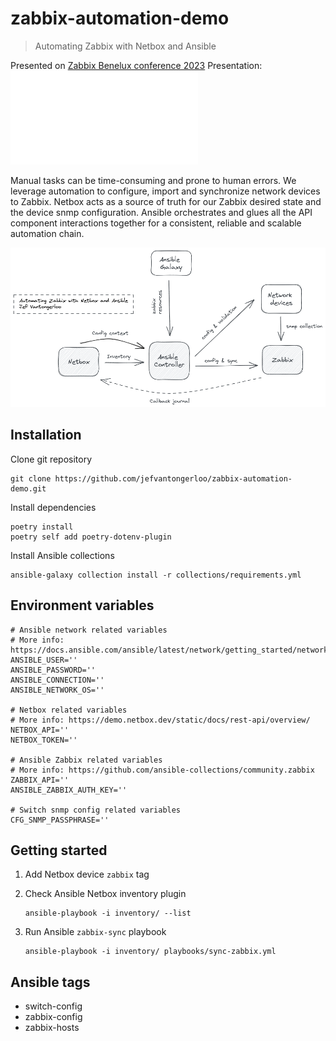 # zabbix-automation-demo

> Automating Zabbix with Netbox and Ansible

Presented on [Zabbix Benelux conference 2023](https://www.zabbix.com/events/conference_benelux_2023)
Presentation: ![Automating Zabbix with Netbox and Ansible](./automating-zabbix-with-netbox-and-ansible.pdf)

Manual tasks can be time-consuming and prone to human errors. We leverage automation to configure, import and synchronize network devices to Zabbix. Netbox acts as a source of truth for our Zabbix desired state and the device snmp configuration. Ansible orchestrates and glues all the API component interactions together for a consistent, reliable and scalable automation chain.

![automating zabbix with netbox and ansible](zabbix.png)

## Installation

Clone git repository

```shell
git clone https://github.com/jefvantongerloo/zabbix-automation-demo.git
```

Install dependencies

```shell
poetry install
poetry self add poetry-dotenv-plugin
```

Install Ansible collections

``` shell
ansible-galaxy collection install -r collections/requirements.yml
```

## Environment variables

```shell
# Ansible network related variables
# More info: https://docs.ansible.com/ansible/latest/network/getting_started/network_differences.html
ANSIBLE_USER=''
ANSIBLE_PASSWORD=''
ANSIBLE_CONNECTION=''
ANSIBLE_NETWORK_OS=''

# Netbox related variables
# More info: https://demo.netbox.dev/static/docs/rest-api/overview/
NETBOX_API=''
NETBOX_TOKEN=''

# Ansible Zabbix related variables
# More info: https://github.com/ansible-collections/community.zabbix
ZABBIX_API=''
ANSIBLE_ZABBIX_AUTH_KEY=''

# Switch snmp config related variables
CFG_SNMP_PASSPHRASE=''
```

## Getting started

1. Add Netbox device `zabbix` tag

2. Check Ansible Netbox inventory plugin

    ```shell
    ansible-playbook -i inventory/ --list
    ```

3. Run Ansible `zabbix-sync` playbook

    ```shell
    ansible-playbook -i inventory/ playbooks/sync-zabbix.yml
    ```

## Ansible tags

- switch-config
- zabbix-config
- zabbix-hosts

